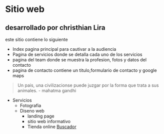 # Sitio web
## desarrollado por christhian Lira
este sitio contiene lo siguiente
- Index pagina principal para cautivar a la audiencia
- Pagina de servicios donde se detalla cada uno de los servicios 
- pagina del team donde se muestra la profesion, fotos y datos del contacto
- pagina de contacto contiene un titulo,formulario de contacto y google maps



 > Un pais, una civilizacionse puede juzgar por la forma que trata a sus animales. - mahatma gandhi 

 * Servicios
    * Fotografia
    * Diseno web
        * landing page
        * sitio web informativo
        * Tienda online
 [Buscador](https://www.google.com/?hl=es)
 